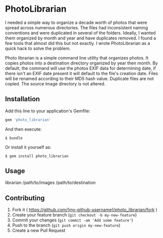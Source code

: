# PhotoLibrarian

I needed a simple way to organize a decade worth of photos that were spread across numerous directories. The files had inconsistent naming conventions and were duplicated in several of the folders. Ideally, I wanted them organized by month and year and have duplicates removed. I found a few tools that almost did this but not exactly. I wrote PhotoLibrarian as a quick hack to solve the problem.

Photo librarian is a simple command line utility that organizes photos. It copies photos into a destination directory organized by year then month. By default, the command will use the photos EXIF data for determining date, if there isn't an EXIF date present it will default to the file's creation date. Files will be renamed according to their MD5 hash value. Duplicate files are not copied. The source image directory is not altered.

## Installation

Add this line to your application's Gemfile:

```ruby
gem 'photo_librarian'
```

And then execute:

    $ bundle

Or install it yourself as:

    $ gem install photo_librarian

## Usage

librarian /path/to/images  /path/to/destination

## Contributing

1. Fork it ( https://github.com/[my-github-username]/photo_librarian/fork )
2. Create your feature branch (`git checkout -b my-new-feature`)
3. Commit your changes (`git commit -am 'Add some feature'`)
4. Push to the branch (`git push origin my-new-feature`)
5. Create a new Pull Request
